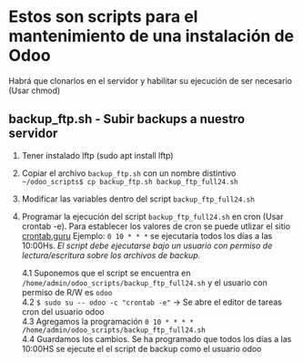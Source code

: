 # Estos son scripts para el mantenimiento de una instalación de Odoo

Habrá que clonarlos en el servidor y habilitar su ejecución de ser necesario (Usar chmod)

## backup_ftp.sh - Subir backups a nuestro servidor

1. Tener instalado lftp (sudo apt install lftp)
2. Copiar el archivo `backup_ftp.sh` con un nombre distintivo
`~/odoo_scripts$ cp backup_ftp.sh backup_ftp_full24.sh`
3. Modificar las variables dentro del script `backup_ftp_full24.sh`
4. Programar la ejecución del script `backup_ftp_full24.sh` en cron (Usar crontab -e). Para establecer los valores de cron se puede utlizar el sitio [crontab.guru](https://crontab.guru/#0_10_*_*_*) Ejemplo: `0 10 * * *` se ejecutaría todos los días a las 10:00Hs. *El script debe ejecutarse bajo un usuario con permiso de lectura/escritura sobre los archivos de backup.*
   
   4.1 Suponemos que el script se encuentra en `/home/admin/odoo_scripts/backup_ftp_full24.sh` y el usuario con permiso de R/W es `odoo`   
   4.2 `$ sudo su -- odoo -c "crontab -e"` -> Se abre el editor de tareas cron del usuario odoo   
   4.3 Agregamos la programación `0 10 * * * * /home/admin/odoo_scripts/backup_ftp_full24.sh`   
   4.4 Guardamos los cambios. Se ha programado que todos los días a las 10:00HS se ejecute el el script de backup como el usuario odoo   
